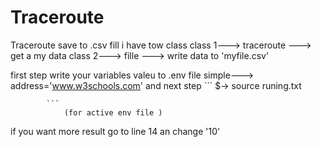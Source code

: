 # Traceroute
Traceroute save to .csv fill
i have tow class
           class 1---> traceroute ---> get a my data
           class 2---> fille ---> write data to 'myfile.csv'


first  step write your variables valeu to .env file simple---> address='www.w3schools.com'
        and next step
            ```
            $→ source runing.txt 
            
            ``` 
                (for active env file )
if you want more result go to line 14 an change '10'

